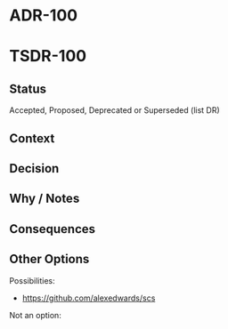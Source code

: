 # ADR-100
# TSDR-100

## Status

Accepted, Proposed, Deprecated or Superseded (list DR)

## Context



## Decision



## Why / Notes



## Consequences



## Other Options

Possibilities:
- https://github.com/alexedwards/scs

Not an option:

